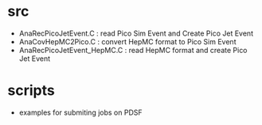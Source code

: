 # src
- AnaRecPicoJetEvent.C        : read Pico Sim Event and Create Pico Jet Event
- AnaCovHepMC2Pico.C          : convert HepMC format to Pico Sim Event
- AnaRecPicoJetEvent\_HepMC.C : read HepMC format and create Pico Jet Event

# scripts
- examples for submiting jobs on PDSF
